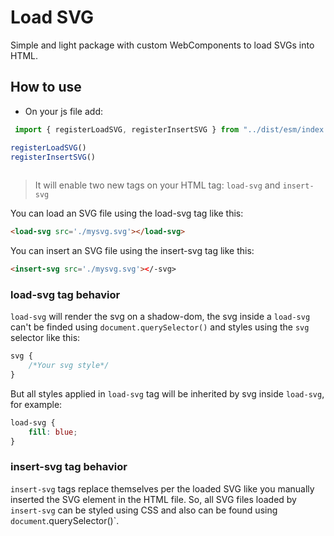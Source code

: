 # Load SVG

Simple and light package with custom WebComponents to load SVGs into HTML.

## How to use

* On your js file add: 

```ts
 import { registerLoadSVG, registerInsertSVG } from "../dist/esm/index.js"

registerLoadSVG()
registerInsertSVG()
        
```

> It will enable two new tags on your HTML tag: `load-svg` and `insert-svg`

You can load an SVG file using the load-svg tag like this:

```html
<load-svg src='./mysvg.svg'></load-svg>
```

You can insert an SVG file using the insert-svg tag like this:

```html
<insert-svg src='./mysvg.svg'></-svg>
```

### load-svg tag behavior

`load-svg` will render the svg on a shadow-dom, the svg inside a `load-svg` can't be finded using `document.querySelector()` and styles using the `svg` selector like this:

```css
svg {
    /*Your svg style*/
}
```

But all styles applied in `load-svg` tag will be inherited by svg inside `load-svg`, for example:

```css
load-svg {
    fill: blue;
}
```

### insert-svg tag behavior

`insert-svg` tags replace themselves per the loaded SVG like you manually inserted the SVG element in the HTML file. So, all SVG files loaded by `insert-svg` can be styled using CSS and also can be found using `document`.querySelector()`.